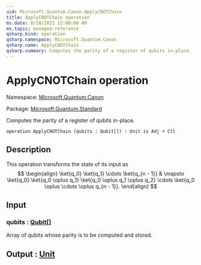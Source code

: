 ```yaml
---
uid: Microsoft.Quantum.Canon.ApplyCNOTChain
title: ApplyCNOTChain operation
ms.date: 8/10/2021 12:00:00 AM
ms.topic: managed-reference
qsharp.kind: operation
qsharp.namespace: Microsoft.Quantum.Canon
qsharp.name: ApplyCNOTChain
qsharp.summary: Computes the parity of a register of qubits in-place.
---
```


# ApplyCNOTChain operation

Namespace: [Microsoft.Quantum.Canon](xref:Microsoft.Quantum.Canon)

Package: [Microsoft.Quantum.Standard](https://nuget.org/packages/Microsoft.Quantum.Standard)


Computes the parity of a register of qubits in-place.

```qsharp
operation ApplyCNOTChain (qubits : Qubit[]) : Unit is Adj + Ctl
```


## Description

This operation transforms the state of its input as$$\begin{align}\ket{q_0} \ket{q_1} \cdots \ket{q_{n - 1}} & \mapsto\ket{q_0} \ket{q_0 \oplus q_1} \ket{q_0 \oplus q_1 \oplus q_2} \cdots\ket{q_0 \oplus \cdots \oplus q_{n - 1}}.\end{align}$$

## Input

### qubits : [Qubit](xref:microsoft.quantum.qsharp.valueliterals#qubit-literals)[]

Array of qubits whose parity is to be computed and stored.



## Output : [Unit](xref:microsoft.quantum.qsharp.valueliterals#unit-literal)

